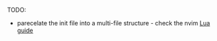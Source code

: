 TODO:
- parecelate the init file into a multi-file structure - check the nvim [Lua guide](https://neovim.io/doc/user/lua-guide.html#lua-guide)
